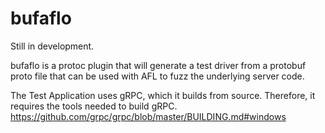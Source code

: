 # bufaflo

Still in development.

bufaflo is a protoc plugin that will generate a test driver from a protobuf proto file that can be used with AFL to fuzz the 
underlying server code.

The Test Application uses gRPC, which it builds from source.  Therefore, it requires the tools needed to build gRPC.
https://github.com/grpc/grpc/blob/master/BUILDING.md#windows

